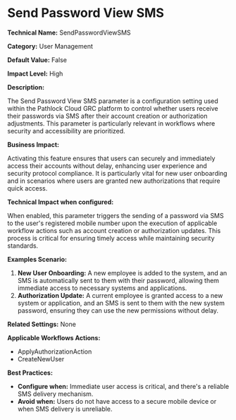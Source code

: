 # Send Password View SMS

**Technical Name:** SendPasswordViewSMS

**Category:** User Management

**Default Value:** False

**Impact Level:** High

**Description:**

The Send Password View SMS parameter is a configuration setting used within the Pathlock Cloud GRC platform to control whether users receive their passwords via SMS after their account creation or authorization adjustments. This parameter is particularly relevant in workflows where security and accessibility are prioritized.

**Business Impact:**

Activating this feature ensures that users can securely and immediately access their accounts without delay, enhancing user experience and security protocol compliance. It is particularly vital for new user onboarding and in scenarios where users are granted new authorizations that require quick access.

**Technical Impact when configured:**

When enabled, this parameter triggers the sending of a password via SMS to the user's registered mobile number upon the execution of applicable workflow actions such as account creation or authorization updates. This process is critical for ensuring timely access while maintaining security standards.

**Examples Scenario:**

1. **New User Onboarding:** A new employee is added to the system, and an SMS is automatically sent to them with their password, allowing them immediate access to necessary systems and applications.
2. **Authorization Update:** A current employee is granted access to a new system or application, and an SMS is sent to them with the new system password, ensuring they can use the new permissions without delay.

**Related Settings:** None

**Applicable Workflows Actions:** 

- ApplyAuthorizationAction
- CreateNewUser

**Best Practices:** 

- **Configure when:** Immediate user access is critical, and there's a reliable SMS delivery mechanism.
- **Avoid when:** Users do not have access to a secure mobile device or when SMS delivery is unreliable.